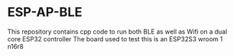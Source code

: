 # ESP-AP-BLE

This repository contains cpp code to run both BLE as well as Wifi on a dual core ESP32 controller
The board used to test this is an ESP32S3 wroom 1 n16r8
